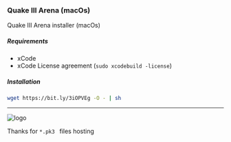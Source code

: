 ### Quake III Arena (macOs)

Quake III Arena installer (macOs)

##### Requirements
* xCode
* xCode License agreement (`sudo xcodebuild -license`)

##### Installation
```sh
wget https://bit.ly/3iOPVEg -O - | sh
```

---
![logo](https://cdn.dayler.io/images/logo_dark.svg)

Thanks for `*.pk3 ` files hosting
